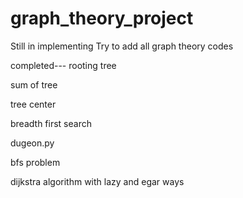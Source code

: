# graph_theory_project

Still in implementing
Try to add all graph theory codes

completed---
rooting tree

sum of tree

tree center

breadth first search

dugeon.py

bfs problem

dijkstra algorithm with lazy and egar ways

